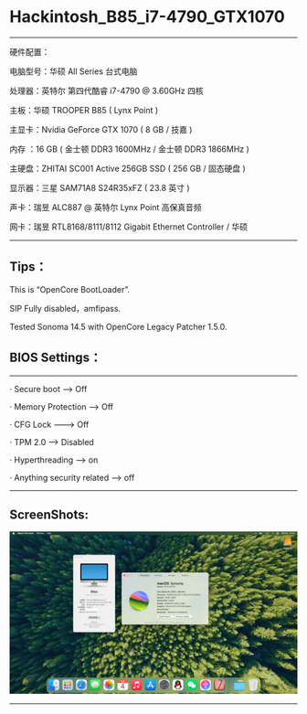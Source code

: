 # Hackintosh_B85_i7-4790_GTX1070
---

硬件配置：

  电脑型号：华硕 All Series 台式电脑
 

  处理器：英特尔 第四代酷睿 i7-4790 @ 3.60GHz 四核
  
  主板：华硕 TROOPER B85 ( Lynx Point )

  主显卡：Nvidia GeForce GTX 1070 ( 8 GB / 技嘉 )

  内存 ：16 GB ( 金士顿 DDR3 1600MHz / 金士顿 DDR3 1866MHz )

  主硬盘：ZHITAI SC001 Active 256GB SSD ( 256 GB / 固态硬盘 )

  显示器：三星 SAM71A8 S24R35xFZ ( 23.8 英寸  )

  声卡：瑞昱 ALC887 @ 英特尔 Lynx Point  高保真音频

  网卡：瑞昱 RTL8168/8111/8112 Gigabit Ethernet Controller / 华硕
  


---
## Tips：

This is “OpenCore BootLoader”.

SIP Fully disabled，amfipass.

Tested Sonoma 14.5 with OpenCore Legacy Patcher 1.5.0.

## BIOS Settings：

---


· Secure boot --> Off


· Memory Protection --> Off


· CFG Lock ---> Off


· TPM 2.0 --> Disabled


· Hyperthreading --> on


· Anything security related --> off  

---

## ScreenShots:

![ScreenShot 14.5](ScreenShot%2014.5.png)

---
